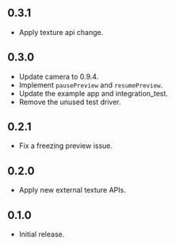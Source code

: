 ## 0.3.1

* Apply texture api change.

## 0.3.0

* Update camera to 0.9.4.
* Implement `pausePreview` and `resumePreview`.
* Update the example app and integration_test.
* Remove the unused test driver.

## 0.2.1

* Fix a freezing preview issue.

## 0.2.0

* Apply new external texture APIs.

## 0.1.0

* Initial release.

